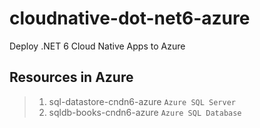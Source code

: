 # cloudnative-dot-net6-azure
Deploy .NET 6 Cloud Native Apps to Azure

## Resources in Azure

> 1. sql-datastore-cndn6-azure `Azure SQL Server`
> 1. sqldb-books-cndn6-azure `Azure SQL Database`

